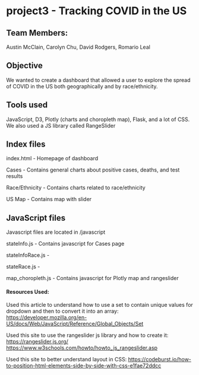 # project3 - Tracking COVID in the US
## Team Members:
Austin McClain, Carolyn Chu, David Rodgers, Romario Leal

## Objective
We wanted to create a dashboard that allowed a user to explore the spread of COVID in the US both geographically and by race/ethnicity.

## Tools used
JavaScript, D3, Plotly (charts and choropleth map), Flask, and a lot of CSS. We also used a JS library called RangeSlider



## Index files

index.html - Homepage of dashboard

Cases - Contains general charts about positive cases, deaths, and test results

Race/Ethnicity - Contains charts related to race/ethnicity

US Map - Contains map with slider



## JavaScript files

Javascript files are located in /javascript

stateInfo.js - Contains javascript for Cases page

stateInfoRace.js - 

stateRace.js - 

map_choropleth.js - Contains javascript for Plotly map and rangeslider




#### Resources Used:
Used this article to understand how to use a set to contain unique values for dropdown and then to convert it into an array:
https://developer.mozilla.org/en-US/docs/Web/JavaScript/Reference/Global_Objects/Set

Used this site to use the rangeslider js library and how to create it:
https://rangeslider.js.org/
https://www.w3schools.com/howto/howto_js_rangeslider.asp

Used this site to better understand layout in CSS:
https://codeburst.io/how-to-position-html-elements-side-by-side-with-css-e1fae72ddcc
